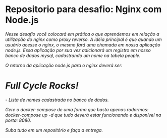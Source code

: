 # Repositorio para desafio: **Nginx com Node.js**

*Nesse desafio você colocará em prática o que aprendemos em relação a utilização do nginx como proxy reverso. A idéia principal é que quando um usuário acesse o nginx, o mesmo fará uma chamada em nossa aplicação node.js. Essa aplicação por sua vez adicionará um registro em nosso banco de dados mysql, cadastrando um nome na tabela people.*

*O retorno da aplicação node.js para o nginx deverá ser:*

*<h1>Full Cycle Rocks!</h1>*

*- Lista de nomes cadastrada no banco de dados.*

*Gere o docker-compose de uma forma que basta apenas rodarmos: docker-compose up -d que tudo deverá estar funcionando e disponível na porta: 8080.*

*Suba tudo em um repositório e faça a entrega.*

